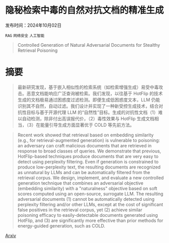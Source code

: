 # 隐秘检索中毒的自然对抗文档的精准生成

发布时间：2024年10月02日

`RAG` `网络安全` `人工智能`

> Controlled Generation of Natural Adversarial Documents for Stealthy Retrieval Poisoning

# 摘要

> 最新研究发现，基于嵌入相似性的检索系统（如检索增强生成）易受中毒攻击。恶意文档能响应广泛查询被检索。我们发现，以往基于 HotFlip 的技术生成的文档极易通过困惑度过滤检测。即便生成低困惑度文本，LLM 仍能识别其不自然，自动过滤。我们设计并实现了一种新受控生成技术，结合对抗性目标与基于开源代理 LLM 的“自然性”目标。生成的对抗性文档（1）难以自动检测，除非付出高误报代价，（2）毒性效果与 HotFlip 生成文档相当，（3）在能量引导生成方面显著优于 COLD 等先前方法。

> Recent work showed that retrieval based on embedding similarity (e.g., for retrieval-augmented generation) is vulnerable to poisoning: an adversary can craft malicious documents that are retrieved in response to broad classes of queries. We demonstrate that previous, HotFlip-based techniques produce documents that are very easy to detect using perplexity filtering. Even if generation is constrained to produce low-perplexity text, the resulting documents are recognized as unnatural by LLMs and can be automatically filtered from the retrieval corpus.
  We design, implement, and evaluate a new controlled generation technique that combines an adversarial objective (embedding similarity) with a "naturalness" objective based on soft scores computed using an open-source, surrogate LLM. The resulting adversarial documents (1) cannot be automatically detected using perplexity filtering and/or other LLMs, except at the cost of significant false positives in the retrieval corpus, yet (2) achieve similar poisoning efficacy to easily-detectable documents generated using HotFlip, and (3) are significantly more effective than prior methods for energy-guided generation, such as COLD.

[Arxiv](https://arxiv.org/abs/2410.02163)